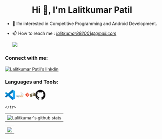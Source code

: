 <h1 align="center">Hi 👋, I'm  Lalitkumar Patil </h1>

<!--
**lalitkumar88/lalitkumar88** is a ✨ _special_ ✨ repository because its `README.md` (this file) appears on your GitHub profile.

Here are some ideas to get you started:

- 🔭 I’m currently working on ...
- 🌱 I’m currently learning ...
- 👯 I’m looking to collaborate on ...
- 🤔 I’m looking for help with ...
- 💬 Ask me about ...
- 📫 How to reach me: ...
- 😄 Pronouns: ...
- ⚡ Fun fact: ...
-->


- 👀 I’m interested in Competitive Programming and Android Development.

- 📫 How to reach me : *lalitkumar892001@gmail.com*

    <img src="https://komarev.com/ghpvc/?username=lalitkumar88" width=160px/>

<h3 align="left">Connect with me:</h3>
<p align="center">

<a href="https://www.linkedin.com/in/lalitkumar-m-patil/" target="blank"><img align="center" src="https://user-images.githubusercontent.com/54509629/135730249-efac72bc-a6e2-4d31-a693-864bbbc2afac.gif" alt="Lalitkumar Patil's linkdin" height="50" width="50" /></a>

### Languages and Tools:
<div>
<img align="left" alt="Visual Studio Code" width="33px" src="https://raw.githubusercontent.com/github/explore/80688e429a7d4ef2fca1e82350fe8e3517d3494d/topics/visual-studio-code/visual-studio-code.png" />
<img align="left" alt="MySQL" width="33px" src="https://raw.githubusercontent.com/github/explore/80688e429a7d4ef2fca1e82350fe8e3517d3494d/topics/mysql/mysql.png" />
<img align="left" alt="Git" width="33px" src="https://raw.githubusercontent.com/github/explore/80688e429a7d4ef2fca1e82350fe8e3517d3494d/topics/git/git.png" />
<img align="left" alt="GitHub" width="33px" src="https://raw.githubusercontent.com/github/explore/78df643247d429f6cc873026c0622819ad797942/topics/github/github.png" />

</div>

<br>
<br>
    
<table>
    <tr>
        <td> <img align="center" src="https://github-readme-stats.vercel.app/api?username=lalitkumar88&show_icons=true&theme=radical" alt="Lalitkumar's github stats" /> </td>
    
    </tr>
</table>


<table>
  <tr>
    <td valign="top"><img align="center" src="https://github-readme-streak-stats.herokuapp.com/?user=lalitkumar88&theme=radical" />
</td>
   
  </tr>
</table>


